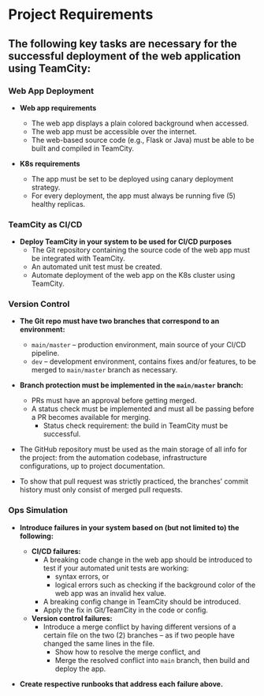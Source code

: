 # Project Requirements

## The following key tasks are necessary for the successful deployment of the web application using TeamCity:

### Web App Deployment

- **Web app requirements**
    - The web app displays a plain colored background when accessed.
    - The web app must be accessible over the internet.
    - The web-based source code (e.g., Flask or Java) must be able to be built and compiled in TeamCity.
    
- **K8s requirements**
    - The app must be set to be deployed using canary deployment strategy.
    - For every deployment, the app must always be running five (5) healthy replicas.

### TeamCity as CI/CD

- **Deploy TeamCity in your system to be used for CI/CD purposes**
    - The Git repository containing the source code of the web app must be integrated with TeamCity.
    - An automated unit test must be created.
    - Automate deployment of the web app on the K8s cluster using TeamCity.

### Version Control

- **The Git repo must have two branches that correspond to an environment:**
    - `main/master` – production environment, main source of your CI/CD pipeline.
    - `dev` – development environment, contains fixes and/or features, to be merged to `main/master` branch as necessary.

- **Branch protection must be implemented in the `main/master` branch:**
    - PRs must have an approval before getting merged.
    - A status check must be implemented and must all be passing before a PR becomes available for merging.
        - Status check requirement: the build in TeamCity must be successful.

- The GitHub repository must be used as the main storage of all info for the project: from the automation codebase, infrastructure configurations, up to project documentation.

- To show that pull request was strictly practiced, the branches’ commit history must only consist of merged pull requests.

### Ops Simulation

- **Introduce failures in your system based on (but not limited to) the following:**
    - **CI/CD failures:**
        - A breaking code change in the web app should be introduced to test if your automated unit tests are working:
            - syntax errors, or
            - logical errors such as checking if the background color of the web app was an invalid hex value.
        - A breaking config change in TeamCity should be introduced.
        - Apply the fix in Git/TeamCity in the code or config.
    - **Version control failures:**
        - Introduce a merge conflict by having different versions of a certain file on the two (2) branches – as if two people have changed the same lines in the file.
            - Show how to resolve the merge conflict, and
            - Merge the resolved conflict into `main` branch, then build and deploy the app.

- **Create respective runbooks that address each failure above.**
